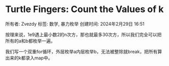 # Turtle Fingers: Count the Values of k

所有者: Zvezdy
标签: 数学, 暴力枚举
创建时间: 2024年2月29日 16:51

按理来说，1e9遇上最小数2的n次方，那也就最多30次方，所以我们完全可以把所有的a和b都枚举一遍。

我们写一个双重for循环，外层枚举a内层枚举b，无法被整除就break，把所有算出来的k都录入map中。